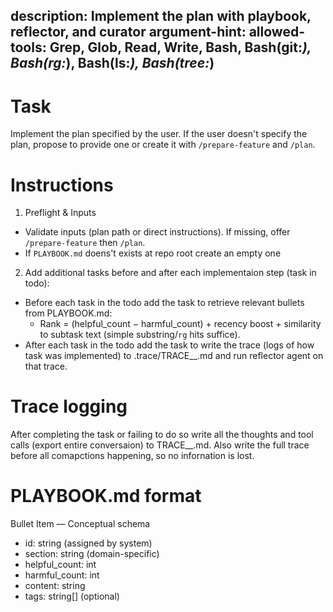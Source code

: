 description: Implement the plan with playbook, reflector, and curator
argument-hint: <folder-or-file-with-plan>
allowed-tools: Grep, Glob, Read, Write, Bash, Bash(git:*), Bash(rg:*), Bash(ls:*), Bash(tree:*)
---

# Task
Implement the plan specified by the user.
If the user doesn't specify the plan, propose to provide one or create it with `/prepare-feature` and `/plan`.

# Instructions 

1) Preflight & Inputs
- Validate inputs (plan path or direct instructions). If missing, offer `/prepare-feature` then `/plan`.
- If `PLAYBOOK.md` doens't exists at repo root create an empty one

2) Add additional tasks before and after each implementaion step (task in todo):
  - Before each task in the todo add the task to retrieve relevant bullets from PLAYBOOK.md:
    - Rank = (helpful_count − harmful_count) + recency boost + similarity to subtask text (simple substring/`rg` hits suffice).
  - After each task in the todo add the task to write the trace (logs of how task was implemented) to .trace/TRACE_<task>_<time>.md and run reflector agent on that trace.

# Trace logging
After completing the task or failing to do so write all the thoughts and tool calls (export entire conversaion) to TRACE_<task>_<time>.md.
Also write the full trace before all comapctions happening, so no infornation is lost.

# PLAYBOOK.md format
Bullet Item — Conceptual schema
  - id: string (assigned by system)
  - section: string (domain-specific)
  - helpful_count: int
  - harmful_count: int
  - content: string
  - tags: string[] (optional)